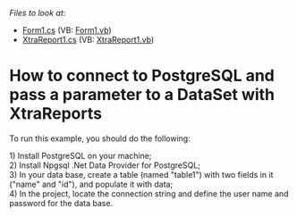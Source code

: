<!-- default file list -->
*Files to look at*:

* [Form1.cs](./CS/WindowsApplication123/Form1.cs) (VB: [Form1.vb](./VB/WindowsApplication123/Form1.vb))
* [XtraReport1.cs](./CS/WindowsApplication123/XtraReport1.cs) (VB: [XtraReport1.vb](./VB/WindowsApplication123/XtraReport1.vb))
<!-- default file list end -->
# How to connect to PostgreSQL and pass a parameter to a DataSet with XtraReports


<p>To run this example, you should do the following:</p>
<p>1) Install PostgreSQL on your machine;<br /> 2) Install Npgsql .Net Data Provider for PostgreSQL;<br /> 3) In your data base, create a table (named "table1") with two fields in it ("name" and "id"), and populate it with data;<br /> 4) In the project, locate the connection string and define the user name and password for the data base.</p>

<br/>


